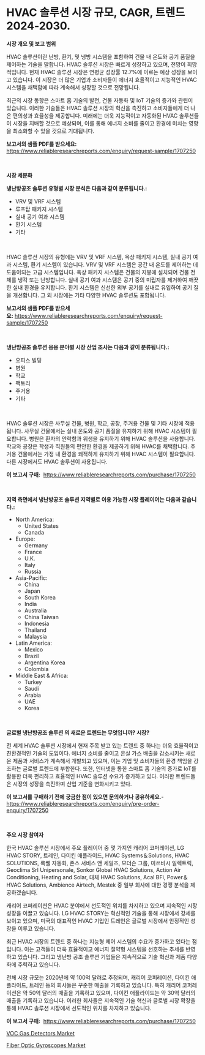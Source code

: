 <p><h1>HVAC 솔루션 시장 규모, CAGR, 트렌드 2024-2030.</h1></p><p><strong>시장 개요 및 보고 범위</strong></p>
<p><p>HVAC 솔루션이란 난방, 환기, 및 냉방 시스템을 포함하여 건물 내 온도와 공기 품질을 제어하는 기술을 말합니다. HVAC 솔루션 시장은 빠르게 성장하고 있으며, 전망이 희망적입니다. 현재 HVAC 솔루션 시장은 연평균 성장률 12.7%에 이르는 예상 성장을 보이고 있습니다. 이 시장은 더 많은 기업과 소비자들이 에너지 효율적이고 지능적인 HVAC 시스템을 채택함에 따라 계속해서 성장할 것으로 전망됩니다. </p><p>최근의 시장 동향은 스마트 홈 기술의 발전, 건물 자동화 및 IoT 기술의 증가와 관련이 있습니다. 이러한 기술들은 HVAC 솔루션 시장의 혁신을 촉진하고 소비자들에게 더 나은 편의성과 효율성을 제공합니다. 미래에는 더욱 지능적이고 자동화된 HVAC 솔루션들이 시장을 지배할 것으로 예상되며, 이를 통해 에너지 소비를 줄이고 환경에 미치는 영향을 최소화할 수 있을 것으로 기대됩니다.</p></p>
<p><strong>보고서의 샘플 PDF를 받으세요:</strong> <a href="https://www.reliableresearchreports.com/enquiry/request-sample/1707250">https://www.reliableresearchreports.com/enquiry/request-sample/1707250</a></p>
<p>&nbsp;</p>
<p><strong>시장 세분화</strong></p>
<p><strong>냉난방공조 솔루션 유형별 시장 분석은 다음과 같이 분류됩니다.:</strong></p>
<p><ul><li>VRV 및 VRF 시스템</li><li>루프탑 패키지 시스템</li><li>실내 공기 여과 시스템</li><li>환기 시스템</li><li>기타</li></ul></p>
<p>&nbsp;</p>
<p><p>HVAC 솔루션 시장의 유형에는 VRV 및 VRF 시스템, 옥상 패키지 시스템, 실내 공기 여과 시스템, 환기 시스템이 있습니다. VRV 및 VRF 시스템은 공간 내 온도를 제어하는 데 도움이되는 고급 시스템입니다. 옥상 패키지 시스템은 건물의 지붕에 설치되어 건물 전체를 냉각 또는 난방합니다. 실내 공기 여과 시스템은 공기 중의 미립자를 제거하여 깨끗한 실내 환경을 유지합니다. 환기 시스템은 신선한 외부 공기를 실내로 유입하여 공기 질을 개선합니다. 그 외 시장에는 기타 다양한 HVAC 솔루션도 포함됩니다.</p></p>
<p><strong>보고서의 샘플 PDF를 받으세요:</strong>&nbsp;<a href="https://www.reliableresearchreports.com/enquiry/request-sample/1707250">https://www.reliableresearchreports.com/enquiry/request-sample/1707250</a></p>
<p>&nbsp;</p>
<p><strong> 냉난방공조 솔루션 응용 분야별 시장 산업 조사는 다음과 같이 분류됩니다.:</strong></p>
<p><ul><li>오피스 빌딩</li><li>병원</li><li>학교</li><li>팩토리</li><li>주거용</li><li>기타</li></ul></p>
<p>&nbsp;</p>
<p><p>HVAC 솔루션 시장은 사무실 건물, 병원, 학교, 공장, 주거용 건물 및 기타 시장에 적용됩니다. 사무실 건물에서는 실내 온도와 공기 품질을 유지하기 위해 HVAC 시스템이 필요합니다. 병원은 환자의 안락함과 위생을 유지하기 위해 HVAC 솔루션을 사용합니다. 학교와 공장은 학생과 직원들의 편안한 환경을 제공하기 위해 HVAC를 채택합니다. 주거용 건물에서는 가정 내 환경을 쾌적하게 유지하기 위해 HVAC 시스템이 필요합니다. 다른 시장에서도 HVAC 솔루션이 사용됩니다.</p></p>
<p><strong>이 보고서 구매:</strong>&nbsp; <a href="https://www.reliableresearchreports.com/purchase/1707250">https://www.reliableresearchreports.com/purchase/1707250</a></p>
<p>&nbsp;</p>
<p><strong>지역 측면에서 냉난방공조 솔루션 지역별로 이용 가능한 시장 플레이어는 다음과 같습니다.:</strong></p>
<p><ul>
    <li>
        North America:
        <ul>
            <li>United States</li>
            <li>Canada</li>
        </ul>
    </li>
    <li>
        Europe:
        <ul>
            <li>Germany</li>
            <li>France</li>
            <li>U.K.</li>
            <li>Italy</li>
            <li>Russia</li>
        </ul>
    </li>
    <li>
        Asia-Pacific:
        <ul>
            <li>China</li>
            <li>Japan</li>
            <li>South Korea</li>
            <li>India</li>
            <li>Australia</li>
            <li>China Taiwan</li>
            <li>Indonesia</li>
            <li>Thailand</li>
            <li>Malaysia</li>
        </ul>
    </li>
    <li>
        Latin America:
        <ul>
            <li>Mexico</li>
            <li>Brazil</li>
            <li>Argentina Korea</li>
            <li>Colombia</li>
        </ul>
    </li>
    <li>
        Middle East & Africa:
        <ul>
            <li>Turkey</li>
            <li>Saudi</li>
            <li>Arabia</li>
            <li>UAE</li>
            <li>Korea</li>
        </ul>
    </li>
    </ul></p>
<p>&nbsp;</p>
<p><strong>글로벌 냉난방공조 솔루션 의 새로운 트렌드는 무엇입니까? 시장?</strong></p>
<p><p>전 세계 HVAC 솔루션 시장에서 현재 주목 받고 있는 트렌드 중 하나는 더욱 효율적이고 친환경적인 기술의 도입이다. 에너지 소비를 줄이고 온실 가스 배출을 감소시키는 새로운 제품과 서비스가 계속해서 개발되고 있으며, 이는 기업 및 소비자들의 환경 책임을 강조하는 글로벌 트렌드에 부합한다. 또한, 인터넷을 통한 스마트 홈 기술의 증가로 IoT를 활용한 더욱 편리하고 효율적인 HVAC 솔루션 수요가 증가하고 있다. 이러한 트렌드들은 시장의 성장을 촉진하며 산업 기준을 변화시키고 있다.</p></p>
<p><strong>이 보고서를 구매하기 전에 궁금한 점이 있으면 문의하거나 공유하세요.</strong>- <a href="https://www.reliableresearchreports.com/enquiry/pre-order-enquiry/1707250">https://www.reliableresearchreports.com/enquiry/pre-order-enquiry/1707250</a></p>
<p>&nbsp;</p>
<p><strong>주요 시장 참여자</strong></p>
<p><p>한국 HVAC 솔루션 시장에서 주요 플레이어 중 몇 가지인 캐리어 코퍼레이션, LG HVAC STORY, 트레인, 다이킨 애플라이드, HVAC Systems＆Solutions, HVAC SOLUTIONS, 록웰 자동화, 존스 서비스 앤 세일즈, 모더슨 그룹, 미쓰비시 일렉트릭, Geoclima Srl Unipersonale, Sonkor Global HVAC Solutions, Action Air Conditioning, Heating and Solar, 대체 HVAC Solutions, Acal BFi, Power＆HVAC Solutions, Ambience Airtech, Mestek 중 일부 회사에 대한 경쟁 분석을 제공하겠습니다.</p><p>캐리어 코퍼레이션은 HVAC 분야에서 선도적인 위치를 차지하고 있으며 지속적인 시장 성장을 이끌고 있습니다. LG HVAC STORY는 혁신적인 기술을 통해 시장에서 강세를 보이고 있으며, 미국의 대표적인 HVAC 기업인 트레인은 글로벌 시장에서 안정적인 성장을 이루고 있습니다.</p><p>최근 HVAC 시장의 트렌드 중 하나는 지능형 제어 시스템의 수요가 증가하고 있다는 점입니다. 이는 고객들이 더욱 효율적이고 에너지 절약형 시스템을 선호하는 추세를 반영하고 있습니다. 그리고 냉난방 공조 솔루션 기업들은 지속적으로 기술 혁신과 제품 다양화에 주력하고 있습니다.</p><p>전체 시장 규모는 2020년에 약 100억 달러로 추정되며, 캐리어 코퍼레이션, 다이킨 애플라이드, 트레인 등의 회사들은 꾸준한 매출을 기록하고 있습니다. 특히 캐리어 코퍼레이션은 약 50억 달러의 매출을 기록하고 있으며, 다이킨 애플라이드는 약 30억 달러의 매출을 기록하고 있습니다. 이러한 회사들은 지속적인 기술 혁신과 글로벌 시장 확장을 통해 HVAC 솔루션 시장에서 선도적인 위치를 차지하고 있습니다.</p></p>
<p><strong>이 보고서 구매:</strong>&nbsp;&nbsp;<a href="https://www.reliableresearchreports.com/purchase/1707250">https://www.reliableresearchreports.com/purchase/1707250</a></p>
<p><p><a href="https://view.publitas.com/reportprime-1/voc-gas-detectors-market-analysis-and-market-size-global-industry-overview-market-segmentation-and-forecast-2024-to-2031/">VOC Gas Detectors Market</a></p><p><a href="https://view.publitas.com/reportprime-1/fiber-optic-gyroscopes-market-research-report-reveals-the-latest-trends-and-opportunities-of-this-market-for-period-from-2024-2031/">Fiber Optic Gyroscopes Market</a></p></p>
